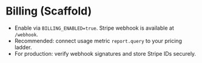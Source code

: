 # Billing (Scaffold)
- Enable via `BILLING_ENABLED=true`. Stripe webhook is available at `/webhook`.
- Recommended: connect usage metric `report.query` to your pricing ladder.
- For production: verify webhook signatures and store Stripe IDs securely.
